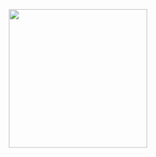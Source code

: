 <center><img src="https://kriyatec.com/wp-content/uploads/2020/05/chatbot2.jpeg"  height="250"></center>

